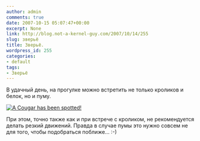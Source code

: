 ```yaml
---
author: admin
comments: true
date: 2007-10-15 05:07:47+00:00
excerpt: None
link: http://blog.not-a-kernel-guy.com/2007/10/14/255
slug: зверьё
title: Зверьё.
wordpress_id: 255
categories:
- default
tags:
- Зверьё
---
```


В удачный день, на прогулке можно встретить не только кроликов и белок, но и пуму.

[![A Cougar has been spotted!](http://blog.not-a-kernel-guy.com/wp-content/uploads/2007/10/cougar_warning.thumbnail.jpg)](http://blog.not-a-kernel-guy.com/wp-content/uploads/2007/10/cougar_warning.jpg)

При этом, точно также как и при встрече с кроликом, не рекомендуется делать резкий движений. Правда в случае пумы это нужно совсем не для того, чтобы подобраться поближе... :-)
